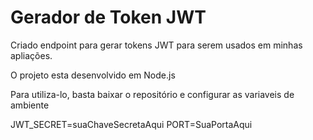 # Gerador de Token JWT

Criado endpoint para gerar tokens JWT para serem usados em minhas apliações.

O projeto esta desenvolvido em Node.js 

Para utiliza-lo, basta baixar o repositório e configurar as variaveis de ambiente 

JWT_SECRET=suaChaveSecretaAqui
PORT=SuaPortaAqui
